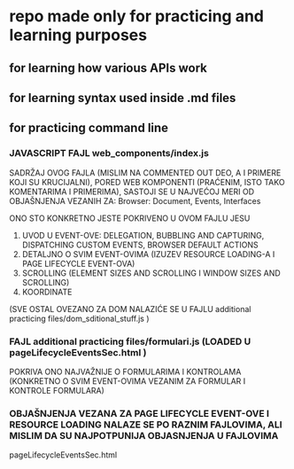 # repo made only for practicing and learning purposes
## for learning how various APIs work 
## for learning syntax used inside .md files
## for practicing command line

### JAVASCRIPT FAJL     web_components/index.js
SADRŽAJ OVOG FAJLA (MISLIM NA COMMENTED OUT DEO, A I PRIMERE KOJI SU KRUCIJALNI), PORED WEB KOMPONENTI (PRAĆENIM, ISTO TAKO KOMENTARIMA I PRIMERIMA), SASTOJI SE U NAJVEĆOJ MERI
OD OBJAŠNJENJA VEZANIH ZA:
                            Browser: Document, Events, Interfaces

ONO STO KONKRETNO JESTE POKRIVENO U OVOM FAJLU JESU
1. UVOD U EVENT-OVE: DELEGATION, BUBBLING AND CAPTURING, DISPATCHING CUSTOM EVENTS, BROWSER DEFAULT ACTIONS
1. DETALJNO O SVIM EVENT-OVIMA (IZUZEV RESOURCE LOADING-A I PAGE LIFECYCLE EVENT-OVA)
1. SCROLLING (ELEMENT SIZES AND SCROLLING I WINDOW SIZES AND SCROLLING)
1. KOORDINATE

(SVE OSTAL OVEZANO ZA DOM NALAZIĆE SE U FAJLU   additional practicing files/dom_sditional_stuff.js  )

### FAJL        additional practicing files/formulari.js       (LOADED U         pageLifecycleEventsSec.html    )
POKRIVA ONO NAJVAŽNIJE O FORMULARIMA I KONTROLAMA (KONKRETNO O SVIM EVENT-OVIMA VEZANIM ZA FORMULAR I KONTROLE FORMULARA)

 ### OBJAŠNJENJA VEZANA ZA      PAGE LIFECYCLE EVENT-OVE I RESOURCE LOADING NALAZE SE PO RAZNIM FAJLOVIMA, ALI MISLIM DA SU NAJPOTPUNIJA OBJASNJENJA U FAJLOVIMA
pageLifecycleEventsSec.html 
